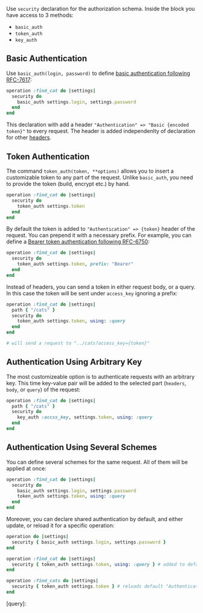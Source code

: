 Use `security` declaration for the authorization schema. Inside the block you have access to 3 methods:
* `basic_auth`
* `token_auth`
* `key_auth`

## Basic Authentication

Use `basic_auth(login, password)` to define [basic authentication following RFC-7617][basic_auth]:

```ruby
operation :find_cat do |settings|
  security do
    basic_auth settings.login, settings.password
  end
end
```

This declaration with add a header `"Authentication" => "Basic {encoded token}"` to every request. The header is added independenlty of declaration for other [headers][headers].

## Token Authentication

The command `token_auth(token, **options)` allows you to insert a customizable token to any part of the request. Unlike `basic_auth`, you need to provide the token (build, encrypt etc.) by hand.

```ruby
operation :find_cat do |settings|
  security do
    token_auth settings.token
  end
end
```

By default the token is added to `"Authentication" => {token}` header of the request. You can prepend it with a necessary prefix. For example, you can define a [Bearer token authentication following RFC-6750][bearer]:

```ruby
operation :find_cat do |settings|
  security do
    token_auth settings.token, prefix: "Bearer"
  end
end
```

Instead of headers, you can send a token in either request body, or a query. In this case the token will be sent under `access_key` ignoring a prefix:

```ruby
operation :find_cat do |settings|
  path { "/cats" }
  security do
    token_auth settings.token, using: :query
  end
end

# will send a request to "../cats?access_key={token}"
```

## Authentication Using Arbitrary Key

The most customizeable option is to authenticate requests with an arbitrary key. This time key-value pair will be added to the selected part (`headers`, `body`, or `query`) of the request:

```ruby
operation :find_cat do |settings|
  path { "/cats" }
  security do
    key_auth :accss_key, settings.token, using: :query
  end
end
```

## Authentication Using Several Schemes

You can define several schemes for the same request. All of them will be applied at once:

```ruby
operation :find_cat do |settings|
  security do
    basic_auth settings.login, settings.password
    token_auth settings.token, using: :query
  end
end
```

Moreover, you can declare shared authentication by default, and either update, or reload it for a specific operation:

```ruby
operation do |settings|
  security { basic_auth settings.login, settings.password }
end

operation :find_cat do |settings|
  security { token_auth settings.token, using: :query } # added to default security
end

operation :find_cats do |settings|
  security { token_auth settings.token } # reloads default "Authentication" header
end
```


[basic_auth]: https://tools.ietf.org/html/rfc7617
[bearer]: https://tools.ietf.org/html/rfc6750
[headers]:
[body]:
[query]:
